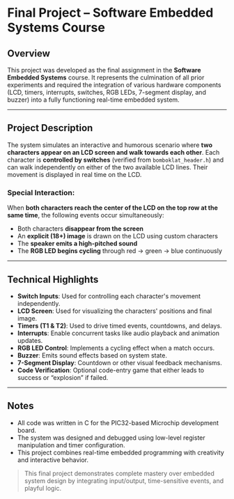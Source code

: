 # Final Project – Software Embedded Systems Course

## Overview

This project was developed as the final assignment in the **Software Embedded Systems** course. It represents the culmination of all prior experiments and required the integration of various hardware components (LCD, timers, interrupts, switches, RGB LEDs, 7-segment display, and buzzer) into a fully functioning real-time embedded system.

---

## Project Description

The system simulates an interactive and humorous scenario where **two characters appear on an LCD screen and walk towards each other**. Each character is **controlled by switches** (verified from `bomboklat_header.h`) and can walk independently on either of the two available LCD lines. Their movement is displayed in real time on the LCD.

### Special Interaction:
When **both characters reach the center of the LCD on the top row at the same time**, the following events occur simultaneously:
- Both characters **disappear from the screen**
- An **explicit (18+) image** is drawn on the LCD using custom characters
- The **speaker emits a high-pitched sound**
- The **RGB LED begins cycling** through red → green → blue continuously

---

## Technical Highlights

- **Switch Inputs**: Used for controlling each character's movement independently.
- **LCD Screen**: Used for visualizing the characters' positions and final image.
- **Timers (T1 & T2)**: Used to drive timed events, countdowns, and delays.
- **Interrupts**: Enable concurrent tasks like audio playback and animation updates.
- **RGB LED Control**: Implements a cycling effect when a match occurs.
- **Buzzer**: Emits sound effects based on system state.
- **7-Segment Display**: Countdown or other visual feedback mechanisms.
- **Code Verification**: Optional code-entry game that either leads to success or “explosion” if failed.

---

## Notes

- All code was written in C for the PIC32-based Microchip development board.
- The system was designed and debugged using low-level register manipulation and timer configuration.
- This project combines real-time embedded programming with creativity and interactive behavior.

> This final project demonstrates complete mastery over embedded system design by integrating input/output, time-sensitive events, and playful logic.